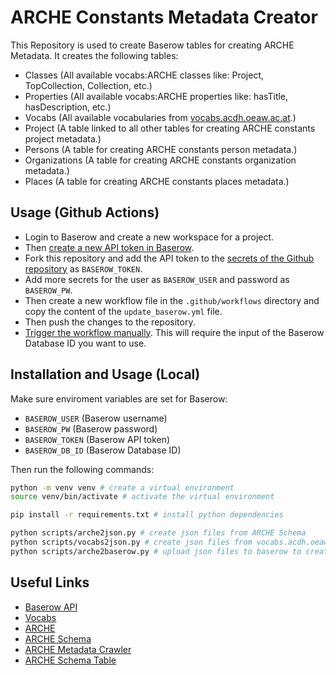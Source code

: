 # ARCHE Constants Metadata Creator

This Repository is used to create Baserow tables for creating ARCHE Metadata.
It creates the following tables:

* Classes (All available vocabs:ARCHE classes like: Project, TopCollection, Collection, etc.)
* Properties (All available vocabs:ARCHE properties like: hasTitle, hasDescription, etc.)
* Vocabs (All available vocabularies from [vocabs.acdh.oeaw.ac.at](https://vocabs.acdh.oeaw.ac.at).)
* Project (A table linked to all other tables for creating ARCHE constants project metadata.)
* Persons (A table for creating ARCHE constants person metadata.)
* Organizations (A table for creating ARCHE constants organization metadata.)
* Places (A table for creating ARCHE constants places metadata.)

## Usage (Github Actions)

* Login to Baserow and create a new workspace for a project.
* Then [create a new API token in Baserow](https://baserow.io/user-docs/personal-api-tokens). 
* Fork this repository and add the API token to the [secrets of the Github repository](https://docs.github.com/en/codespaces/managing-codespaces-for-your-organization/managing-development-environment-secrets-for-your-repository-or-organization) as `BASEROW_TOKEN`.
* Add more secrets for the user as `BASEROW_USER` and password as `BASEROW_PW`. 
* Then create a new workflow file in the `.github/workflows` directory and copy the content of the `update_baserow.yml` file. 
* Then push the changes to the repository. 
* [Trigger the workflow manually](https://docs.github.com/en/actions/using-workflows/manually-running-a-workflow). This will require the input of the Baserow Database ID you want to use.

## Installation and Usage (Local)

Make sure enviroment variables are set for Baserow:

* `BASEROW_USER` (Baserow username)
* `BASEROW_PW` (Baserow password)
* `BASEROW_TOKEN` (Baserow API token)
* `BASEROW_DB_ID` (Baserow Database ID)

Then run the following commands:

```bash
python -m venv venv # create a virtual environment
source venv/bin/activate # activate the virtual environment

pip install -r requirements.txt # install python dependencies

python scripts/arche2json.py # create json files from ARCHE Schema
python scripts/vocabs2json.py # create json files from vocabs.acdh.oeaw.ac.at
python scripts/arche2baserow.py # upload json files to baserow to create tables
```

## Useful Links

* [Baserow API](https://baserow.io/user-docs/database-api)
* [Vocabs](https://vocabs.acdh.oeaw.ac.at/)
* [ARCHE](https://arche.acdh.oeaw.ac.at/)
* [ARCHE Schema](https://github.com/acdh-oeaw/arche-schema)
* [ARCHE Metadata Crawler](https://github.com/acdh-oeaw/arche-metadata-crawler)
* [ARCHE Schema Table](https://arche-dev.acdh-dev.oeaw.ac.at/browser/api/getRootTable/de?_format=application/json)